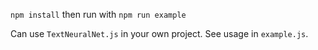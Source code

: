 `npm install`
then run with
`npm run example`

Can use `TextNeuralNet.js` in your own project. See usage in `example.js`.
